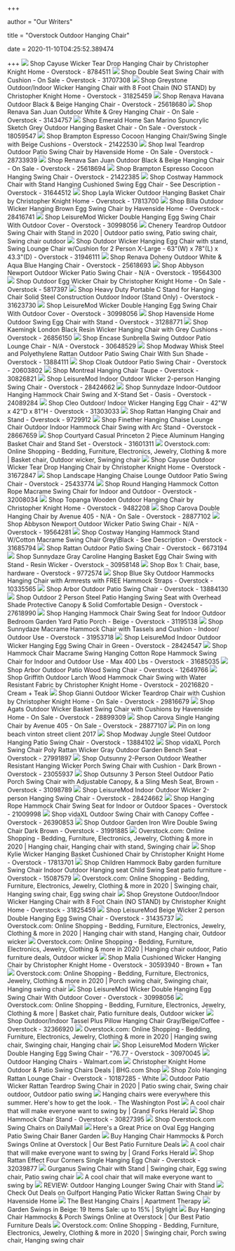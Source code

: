+++
        
author = "Our Writers"
        
title = "Overstock Outdoor Hanging Chair"
        
date = 2020-11-10T04:25:52.389474
        
+++
[ ![](https://ak1.ostkcdn.com/images/products/is/images/direct/3af714c8dab8688d0aeebe50e94cf3dc763647d6/Cayuse-Outdoor-Wicker-Tear-Drop-Hanging-Chair-by-Christopher-Knight-Home.jpg)](https://ak1.ostkcdn.com/images/products/is/images/direct/3af714c8dab8688d0aeebe50e94cf3dc763647d6/Cayuse-Outdoor-Wicker-Tear-Drop-Hanging-Chair-by-Christopher-Knight-Home.jpg) Shop Cayuse Wicker Tear Drop Hanging Chair by Christopher Knight Home -  Overstock - 8784511
[ ![](https://ak1.ostkcdn.com/images/products/is/images/direct/c8feb7e32e2798aaa5970f4ef3297457e4fa2eb5/Double-Seat-Swing-Chair-with-Cushion.jpg?impolicy=medium)](https://ak1.ostkcdn.com/images/products/is/images/direct/c8feb7e32e2798aaa5970f4ef3297457e4fa2eb5/Double-Seat-Swing-Chair-with-Cushion.jpg?impolicy=medium) Shop Double Seat Swing Chair with Cushion - On Sale - Overstock - 31707308
[ ![](https://ak1.ostkcdn.com/images/products/is/images/direct/fb86ae0a42a281e45aaaefa4907d39d7984f21a6/Greystone-Outdoor-Indoor-Wicker-Hanging-Chair-with-8-Foot-Chain-%28NO-STAND%29-by-Christopher-Knight-Home.jpg?impolicy=medium)](https://ak1.ostkcdn.com/images/products/is/images/direct/fb86ae0a42a281e45aaaefa4907d39d7984f21a6/Greystone-Outdoor-Indoor-Wicker-Hanging-Chair-with-8-Foot-Chain-%28NO-STAND%29-by-Christopher-Knight-Home.jpg?impolicy=medium) Shop Greystone Outdoor/Indoor Wicker Hanging Chair with 8 Foot Chain (NO  STAND) by Christopher Knight Home - Overstock - 31825459
[ ![](https://ak1.ostkcdn.com/images/products/25618680/Renava-Havana-Outdoor-Black-Beige-Hanging-Chair-8f6d3eff-bdb7-4220-b8b1-f560e2d9517d_600.jpg?impolicy=medium)](https://ak1.ostkcdn.com/images/products/25618680/Renava-Havana-Outdoor-Black-Beige-Hanging-Chair-8f6d3eff-bdb7-4220-b8b1-f560e2d9517d_600.jpg?impolicy=medium) Shop Renava Havana Outdoor Black & Beige Hanging Chair - Overstock -  25618680
[ ![](https://ak1.ostkcdn.com/images/products/is/images/direct/3def8001f563c8cf21dab9f313196b8de3235da8/Renava-San-Juan-Outdoor-White-%26-Beige-Hanging-Chair.jpg?impolicy=medium)](https://ak1.ostkcdn.com/images/products/is/images/direct/3def8001f563c8cf21dab9f313196b8de3235da8/Renava-San-Juan-Outdoor-White-%26-Beige-Hanging-Chair.jpg?impolicy=medium) Shop Renava San Juan Outdoor White & Grey Hanging Chair - On Sale -  Overstock - 31434757
[ ![](https://ak1.ostkcdn.com/images/products/18059547/San-Marino-Spuncrylic-Sketch-Grey-Outdoor-Hanging-Basket-Chair-41279a37-b0a6-44bc-b063-e58db5eadedd_600.jpg?impolicy=medium)](https://ak1.ostkcdn.com/images/products/18059547/San-Marino-Spuncrylic-Sketch-Grey-Outdoor-Hanging-Basket-Chair-41279a37-b0a6-44bc-b063-e58db5eadedd_600.jpg?impolicy=medium) Shop Emerald Home San Marino Spuncrylic Sketch Grey Outdoor Hanging Basket  Chair - On Sale - Overstock - 18059547
[ ![](https://ak1.ostkcdn.com/images/products/21422530/Brampton-Espresso-Cocoon-Hanging-Chair-Swing-Single-with-Beige-Cushions-a087afdc-87b6-481b-8835-75b3c016bb49_600.jpg?impolicy=medium)](https://ak1.ostkcdn.com/images/products/21422530/Brampton-Espresso-Cocoon-Hanging-Chair-Swing-Single-with-Beige-Cushions-a087afdc-87b6-481b-8835-75b3c016bb49_600.jpg?impolicy=medium) Shop Brampton Espresso Cocoon Hanging Chair/Swing Single with Beige  Cushions - Overstock - 21422530
[ ![](https://ak1.ostkcdn.com/images/products/28733939/Havenside-Home-Iwal-Teardrop-Outdoor-Patio-Swing-Chair-1057d988-22ea-4e82-ab87-f9200a4e14b2_600.jpg?impolicy=medium)](https://ak1.ostkcdn.com/images/products/28733939/Havenside-Home-Iwal-Teardrop-Outdoor-Patio-Swing-Chair-1057d988-22ea-4e82-ab87-f9200a4e14b2_600.jpg?impolicy=medium) Shop Iwal Teardrop Outdoor Patio Swing Chair by Havenside Home - On Sale -  Overstock - 28733939
[ ![](https://ak1.ostkcdn.com/images/products/25618694/Renava-San-Juan-Outdoor-Black-Beige-Hanging-Chair-caa989de-257e-4bfb-99ca-67d2c64937c9_600.jpg?impolicy=medium)](https://ak1.ostkcdn.com/images/products/25618694/Renava-San-Juan-Outdoor-Black-Beige-Hanging-Chair-caa989de-257e-4bfb-99ca-67d2c64937c9_600.jpg?impolicy=medium) Shop Renava San Juan Outdoor Black & Beige Hanging Chair - On Sale -  Overstock - 25618694
[ ![](https://ak1.ostkcdn.com/images/products/21422385/Brampton-Espresso-Cocoon-Hanging-Chair-Swing-Double-with-Beige-Cushions-8a8d6e25-0d1d-4bd3-8616-157e9ca5a066_600.jpg?impolicy=medium)](https://ak1.ostkcdn.com/images/products/21422385/Brampton-Espresso-Cocoon-Hanging-Chair-Swing-Double-with-Beige-Cushions-8a8d6e25-0d1d-4bd3-8616-157e9ca5a066_600.jpg?impolicy=medium) Shop Brampton Espresso Cocoon Hanging Swing Chair - Overstock - 21422385
[ ![](https://ak1.ostkcdn.com/images/products/is/images/direct/ae6ffdfb98a89e15c08716904387b41e15232c3f/Costway-Hammock-Chair-with-Stand-Hanging-Cushioned-Swing-Egg-Chair.jpg?impolicy=medium)](https://ak1.ostkcdn.com/images/products/is/images/direct/ae6ffdfb98a89e15c08716904387b41e15232c3f/Costway-Hammock-Chair-with-Stand-Hanging-Cushioned-Swing-Egg-Chair.jpg?impolicy=medium) Shop Costway Hammock Chair with Stand Hanging Cushioned Swing Egg Chair -  See Description - Overstock - 31644512
[ ![](https://ak1.ostkcdn.com/images/products/17813700/Layla-Outdoor-Wicker-Hanging-Basket-Chair-with-Cushions-by-Christopher-Knight-Home-e3568e3c-a41b-405d-b04c-a7b1174d9e78_600.jpg?impolicy=medium)](https://ak1.ostkcdn.com/images/products/17813700/Layla-Outdoor-Wicker-Hanging-Basket-Chair-with-Cushions-by-Christopher-Knight-Home-e3568e3c-a41b-405d-b04c-a7b1174d9e78_600.jpg?impolicy=medium) Shop Layla Wicker Outdoor Hanging Basket Chair by Christopher Knight Home -  Overstock - 17813700
[ ![](https://ak1.ostkcdn.com/images/products/28416741/LeisureMod-Indoor-Outdoor-Wicker-Hanging-Egg-Swing-Chair-in-Brown-N-A-cbb5764e-0c58-4c72-9d25-f36bd6e9bad3_600.jpg?impolicy=medium)](https://ak1.ostkcdn.com/images/products/28416741/LeisureMod-Indoor-Outdoor-Wicker-Hanging-Egg-Swing-Chair-in-Brown-N-A-cbb5764e-0c58-4c72-9d25-f36bd6e9bad3_600.jpg?impolicy=medium) Shop Billa Outdoor Wicker Hanging Brown Egg Swing Chair by Havenside Home -  Overstock - 28416741
[ ![](https://ak1.ostkcdn.com/images/products/30998056/LeisureMod-Wicker-Double-Hanging-Egg-Swing-Chair-With-Outdoor-Cover-8fd31dd9-1df7-4a28-bd09-324ec4a742a0_600.jpg?impolicy=medium)](https://ak1.ostkcdn.com/images/products/30998056/LeisureMod-Wicker-Double-Hanging-Egg-Swing-Chair-With-Outdoor-Cover-8fd31dd9-1df7-4a28-bd09-324ec4a742a0_600.jpg?impolicy=medium) Shop LeisureMod Wicker Double Hanging Egg Swing Chair With Outdoor Cover -  Overstock - 30998056
[ ![](https://i.pinimg.com/originals/a4/8e/d5/a48ed5bb4f1b8c9241e48aeaf884df8f.jpg)](https://i.pinimg.com/originals/a4/8e/d5/a48ed5bb4f1b8c9241e48aeaf884df8f.jpg) Chenery Teardrop Outdoor Swing Chair with Stand in 2020 | Outdoor patio  swing, Patio swing chair, Swing chair outdoor
[ ![](https://ak1.ostkcdn.com/images/products/is/images/direct/83888cf278a79fc77944cc6d3e40169f36a67100/Outdoor-Wicker-Hanging-Egg-Chair-with-stand%2C-Swing-Lounge-Chair-w-Cushion-for-2-Person-X-Large.jpg?impolicy=medium)](https://ak1.ostkcdn.com/images/products/is/images/direct/83888cf278a79fc77944cc6d3e40169f36a67100/Outdoor-Wicker-Hanging-Egg-Chair-with-stand%2C-Swing-Lounge-Chair-w-Cushion-for-2-Person-X-Large.jpg?impolicy=medium) Shop Outdoor Wicker Hanging Egg Chair with stand, Swing Lounge Chair  w/Cushion for 2 Person X-Large - 63"(W) x 78"(L) x 43.3"(D) - Overstock -  31946111
[ ![](https://ak1.ostkcdn.com/images/products/25618693/Renava-Doheny-Outdoor-White-Aqua-Blue-Hanging-Chair-069ddf0b-9996-4dee-994d-ade4ecdf7289_600.jpg?impolicy=medium)](https://ak1.ostkcdn.com/images/products/25618693/Renava-Doheny-Outdoor-White-Aqua-Blue-Hanging-Chair-069ddf0b-9996-4dee-994d-ade4ecdf7289_600.jpg?impolicy=medium) Shop Renava Doheny Outdoor White & Aqua Blue Hanging Chair - Overstock -  25618693
[ ![](https://ak1.ostkcdn.com/images/products/is/images/direct/b9b1becb4ba3dfd2b3023a121d23d2b9ad294512/Abbyson-Newport-Outdoor-Wicker-Patio-Swing-Chair.jpg?impolicy=medium)](https://ak1.ostkcdn.com/images/products/is/images/direct/b9b1becb4ba3dfd2b3023a121d23d2b9ad294512/Abbyson-Newport-Outdoor-Wicker-Patio-Swing-Chair.jpg?impolicy=medium) Shop Abbyson Newport Outdoor Wicker Patio Swing Chair - N/A - Overstock -  19564300
[ ![](https://ak1.ostkcdn.com/images/products/5817397/Christopher-Knight-Home-Swinging-Egg-Outdoor-Wicker-Chair-6b45aa2f-d9b2-4c96-b0fc-bcc14d8c6af9.jpg)](https://ak1.ostkcdn.com/images/products/5817397/Christopher-Knight-Home-Swinging-Egg-Outdoor-Wicker-Chair-6b45aa2f-d9b2-4c96-b0fc-bcc14d8c6af9.jpg) Shop Outdoor Egg Wicker Chair by Christopher Knight Home - On Sale -  Overstock - 5817397
[ ![](https://ak1.ostkcdn.com/images/products/is/images/direct/1933936544c8c0f17b1673191fa775ee7dbfe1ae/Hammock-Stand-Heavy-Duty-Portable-C-Stand-for-Hanging-Chair-Solid-Steel-Construction-Outdoor-Indoor%2C-Black.jpg?impolicy=medium)](https://ak1.ostkcdn.com/images/products/is/images/direct/1933936544c8c0f17b1673191fa775ee7dbfe1ae/Hammock-Stand-Heavy-Duty-Portable-C-Stand-for-Hanging-Chair-Solid-Steel-Construction-Outdoor-Indoor%2C-Black.jpg?impolicy=medium) Shop Heavy Duty Portable C Stand for Hanging Chair Solid Steel Construction  Outdoor Indoor (Stand Only) - Overstock - 31623730
[ ![](https://ak1.ostkcdn.com/images/products/30998056/LeisureMod-Wicker-Double-Hanging-Egg-Swing-Chair-With-Outdoor-Cover-4c9e025f-02c0-4cb7-ae62-1fac8f60e5f2_600.jpg?impolicy=medium)](https://ak1.ostkcdn.com/images/products/30998056/LeisureMod-Wicker-Double-Hanging-Egg-Swing-Chair-With-Outdoor-Cover-4c9e025f-02c0-4cb7-ae62-1fac8f60e5f2_600.jpg?impolicy=medium) Shop LeisureMod Wicker Double Hanging Egg Swing Chair With Outdoor Cover -  Overstock - 30998056
[ ![](https://ak1.ostkcdn.com/images/products/is/images/direct/8247f4e3954c2d0e39fa8bdc7a461446419d6f84/Havenside-Home-Outdoor-Swing-Egg-Chair-with-Stand.jpg?impolicy=medium)](https://ak1.ostkcdn.com/images/products/is/images/direct/8247f4e3954c2d0e39fa8bdc7a461446419d6f84/Havenside-Home-Outdoor-Swing-Egg-Chair-with-Stand.jpg?impolicy=medium) Shop Havenside Home Outdoor Swing Egg Chair with Stand - Overstock -  31288771
[ ![](https://ak1.ostkcdn.com/images/products/26856150/Kaemingk-London-Hang-Chair-Black-d34793f9-433b-41bb-a0e5-9c1490fc959c_600.jpg?impolicy=medium)](https://ak1.ostkcdn.com/images/products/26856150/Kaemingk-London-Hang-Chair-Black-d34793f9-433b-41bb-a0e5-9c1490fc959c_600.jpg?impolicy=medium) Shop Kaemingk London Black Resin Wicker Hanging Chair with Grey Cushions -  Overstock - 26856150
[ ![](https://ak1.ostkcdn.com/images/products/30648529/Encase-Sunbrella-Swing-Outdoor-Patio-Lounge-Chair-N-A-2f5fb7c8-03f4-4bad-bba3-f9123e1df1de_600.jpg?impolicy=medium)](https://ak1.ostkcdn.com/images/products/30648529/Encase-Sunbrella-Swing-Outdoor-Patio-Lounge-Chair-N-A-2f5fb7c8-03f4-4bad-bba3-f9123e1df1de_600.jpg?impolicy=medium) Shop Encase Sunbrella Swing Outdoor Patio Lounge Chair - N/A - Overstock -  30648529
[ ![](https://ak1.ostkcdn.com/images/products/13884111/Modway-Whisk-Steel-and-Polyethylene-Rattan-Outdoor-Patio-Swing-Chair-With-Sun-Shade-b78c6101-4f32-447b-84dc-6585e7e19ffa_600.jpg?impolicy=medium)](https://ak1.ostkcdn.com/images/products/13884111/Modway-Whisk-Steel-and-Polyethylene-Rattan-Outdoor-Patio-Swing-Chair-With-Sun-Shade-b78c6101-4f32-447b-84dc-6585e7e19ffa_600.jpg?impolicy=medium) Shop Modway Whisk Steel and Polyethylene Rattan Outdoor Patio Swing Chair  With Sun Shade - Overstock - 13884111
[ ![](https://ak1.ostkcdn.com/images/products/14227423/Cloak-Outdoor-Patio-Swing-Chair-ca98f2ca-553d-4511-9145-944b916cbea7_600.jpg?impolicy=medium)](https://ak1.ostkcdn.com/images/products/14227423/Cloak-Outdoor-Patio-Swing-Chair-ca98f2ca-553d-4511-9145-944b916cbea7_600.jpg?impolicy=medium) Shop Cloak Outdoor Patio Swing Chair - Overstock - 20603802
[ ![](https://ak1.ostkcdn.com/images/products/30826821/Montreal-Hanging-Chair-Taupe-8878683e-4a02-4311-8c91-23c2b4c970dc_600.jpg?impolicy=medium)](https://ak1.ostkcdn.com/images/products/30826821/Montreal-Hanging-Chair-Taupe-8878683e-4a02-4311-8c91-23c2b4c970dc_600.jpg?impolicy=medium) Shop Montreal Hanging Chair Taupe - Overstock - 30826821
[ ![](https://ak1.ostkcdn.com/images/products/is/images/direct/0a5cd284c5bf1ae7087d7d6747215952eec93b7d/LeisureMod-Indoor-Outdoor-Wicker-2-person-Hanging-Egg-Swing-Chair.jpg)](https://ak1.ostkcdn.com/images/products/is/images/direct/0a5cd284c5bf1ae7087d7d6747215952eec93b7d/LeisureMod-Indoor-Outdoor-Wicker-2-person-Hanging-Egg-Swing-Chair.jpg) Shop LeisureMod Indoor Outdoor Wicker 2-person Hanging Swing Chair -  Overstock - 28424662
[ ![](https://ak1.ostkcdn.com/images/products/is/images/direct/2c6408170880cfaba9ecae5d494f340cd9ae8a57/Sunnydaze-Indoor-Outdoor-Hanging-Hammock-Chair-Swing-and-X-Stand-Set---Oasis.jpg?impolicy=medium)](https://ak1.ostkcdn.com/images/products/is/images/direct/2c6408170880cfaba9ecae5d494f340cd9ae8a57/Sunnydaze-Indoor-Outdoor-Hanging-Hammock-Chair-Swing-and-X-Stand-Set---Oasis.jpg?impolicy=medium) Shop Sunnydaze Indoor-Outdoor Hanging Hammock Chair Swing and X-Stand Set -  Oasis - Overstock - 24089284
[ ![](https://ak1.ostkcdn.com/images/products/is/images/direct/2b74bb75fe1beda054408dff00c6f76bf6f6fbea/Cleo-Outdoor--Indoor-Wicker-Hanging-Egg-Chair.jpg?impolicy=medium)](https://ak1.ostkcdn.com/images/products/is/images/direct/2b74bb75fe1beda054408dff00c6f76bf6f6fbea/Cleo-Outdoor--Indoor-Wicker-Hanging-Egg-Chair.jpg?impolicy=medium) Shop Cleo Outdoor/ Indoor Wicker Hanging Egg Chair - 42"W x 42"D x 81"H -  Overstock - 31303033
[ ![](https://ak1.ostkcdn.com/images/products/9729912/RATTAN-HANGING-CHAIR-WITH-STAND-c3e4cbf2-3418-4c11-8f05-13cee091b23b_600.jpg?impolicy=medium)](https://ak1.ostkcdn.com/images/products/9729912/RATTAN-HANGING-CHAIR-WITH-STAND-c3e4cbf2-3418-4c11-8f05-13cee091b23b_600.jpg?impolicy=medium) Shop Rattan Hanging Chair and Stand - Overstock - 9729912
[ ![](https://ak1.ostkcdn.com/images/products/is/images/direct/21f03dc813ae43ab203fccbd23c683211520c8d3/Finether-Hanging-Chaise-Lounge-Chair-Outdoor-Indoor-Hammock-Chair-Swing-with-Arc-Stand.jpg?impolicy=medium)](https://ak1.ostkcdn.com/images/products/is/images/direct/21f03dc813ae43ab203fccbd23c683211520c8d3/Finether-Hanging-Chaise-Lounge-Chair-Outdoor-Indoor-Hammock-Chair-Swing-with-Arc-Stand.jpg?impolicy=medium) Shop Finether Hanging Chaise Lounge Chair Outdoor Indoor Hammock Chair Swing  with Arc Stand - Overstock - 28667659
[ ![](https://ak1.ostkcdn.com/images/products/is/images/direct/f3b022b27468cebc5abcaa046125bc225439c137/Courtyard-Casual-Princeton-2-Piece-Aluminum-Hanging-Basket-Chair-and-Stand-Set.jpg?impolicy=medium)](https://ak1.ostkcdn.com/images/products/is/images/direct/f3b022b27468cebc5abcaa046125bc225439c137/Courtyard-Casual-Princeton-2-Piece-Aluminum-Hanging-Basket-Chair-and-Stand-Set.jpg?impolicy=medium) Shop Courtyard Casual Princeton 2 Piece Aluminum Hanging Basket Chair and  Stand Set - Overstock - 31601311
[ ![](https://i.pinimg.com/736x/51/20/62/512062732734104083e50e34ed1cb65f.jpg)](https://i.pinimg.com/736x/51/20/62/512062732734104083e50e34ed1cb65f.jpg) Overstock.com: Online Shopping - Bedding, Furniture, Electronics, Jewelry,  Clothing & more | Basket chair, Outdoor wicker, Swinging chair
[ ![](https://ak1.ostkcdn.com/images/products/is/images/direct/370937b79a1802b2e21c02567a2ace0d6c2d2fb7/Cayuse-Outdoor-Wicker-Tear-Drop-Hanging-Chair-by-Christopher-Knight-Home.jpg?impolicy=medium)](https://ak1.ostkcdn.com/images/products/is/images/direct/370937b79a1802b2e21c02567a2ace0d6c2d2fb7/Cayuse-Outdoor-Wicker-Tear-Drop-Hanging-Chair-by-Christopher-Knight-Home.jpg?impolicy=medium) Shop Cayuse Outdoor Wicker Tear Drop Hanging Chair by Christopher Knight  Home - Overstock - 31672847
[ ![](https://ak1.ostkcdn.com/images/products/25433774/Landscape-Hanging-Chaise-Lounge-Outdoor-Patio-Swing-Chair-N-A-50642328-a72c-40c7-80e4-2fe32caa3d53_600.jpg?impolicy=medium)](https://ak1.ostkcdn.com/images/products/25433774/Landscape-Hanging-Chaise-Lounge-Outdoor-Patio-Swing-Chair-N-A-50642328-a72c-40c7-80e4-2fe32caa3d53_600.jpg?impolicy=medium) Shop Landscape Hanging Chaise Lounge Outdoor Patio Swing Chair - Overstock  - 25433774
[ ![](https://ak1.ostkcdn.com/images/products/is/images/direct/b223b0bbb83a1713951b4b50294a04cc05db86a9/Round-Hanging-Hammock-Cotton-Rope-Macrame-Swing-Chair-for-Indoor-and-Outdoor.jpg?impolicy=medium)](https://ak1.ostkcdn.com/images/products/is/images/direct/b223b0bbb83a1713951b4b50294a04cc05db86a9/Round-Hanging-Hammock-Cotton-Rope-Macrame-Swing-Chair-for-Indoor-and-Outdoor.jpg?impolicy=medium) Shop Round Hanging Hammock Cotton Rope Macrame Swing Chair for Indoor and  Outdoor - Overstock - 32008034
[ ![](https://ak1.ostkcdn.com/images/products/9482208/Christopher-Knight-Home-Topanga-Wooden-Outdoor-Hanging-Chair-ffac9c59-f399-4623-94e5-4236d23d8504_600.jpg?impolicy=medium)](https://ak1.ostkcdn.com/images/products/9482208/Christopher-Knight-Home-Topanga-Wooden-Outdoor-Hanging-Chair-ffac9c59-f399-4623-94e5-4236d23d8504_600.jpg?impolicy=medium) Shop Topanga Wooden Outdoor Hanging Chair by Christopher Knight Home -  Overstock - 9482208
[ ![](https://ak1.ostkcdn.com/images/products/is/images/direct/75f3c741083cf88762d6c8919426d33d18dc1b69/Carova-Double-Hanging-Chair-by-Avenue-405.jpg?impolicy=medium)](https://ak1.ostkcdn.com/images/products/is/images/direct/75f3c741083cf88762d6c8919426d33d18dc1b69/Carova-Double-Hanging-Chair-by-Avenue-405.jpg?impolicy=medium) Shop Carova Double Hanging Chair by Avenue 405 - N/A - On Sale - Overstock  - 28877102
[ ![](https://ak1.ostkcdn.com/images/products/is/images/direct/1ea86ba8be364a30458ada3604808a195b7e94b5/Abbyson-Newport-Outdoor-Wicker-Patio-Swing-Chair.jpg?impolicy=medium)](https://ak1.ostkcdn.com/images/products/is/images/direct/1ea86ba8be364a30458ada3604808a195b7e94b5/Abbyson-Newport-Outdoor-Wicker-Patio-Swing-Chair.jpg?impolicy=medium) Shop Abbyson Newport Outdoor Wicker Patio Swing Chair - N/A - Overstock -  19564281
[ ![](https://ak1.ostkcdn.com/images/products/is/images/direct/425986fc03a5b5eb1f764e971a84d0cc9b4fe947/Costway-Hanging-Hammock-Stand-W-Cotton-Macrame-Swing-Chair-Grey%5CBlack.jpg?impolicy=medium)](https://ak1.ostkcdn.com/images/products/is/images/direct/425986fc03a5b5eb1f764e971a84d0cc9b4fe947/Costway-Hanging-Hammock-Stand-W-Cotton-Macrame-Swing-Chair-Grey%5CBlack.jpg?impolicy=medium) Shop Costway Hanging Hammock Stand W/Cotton Macrame Swing Chair Grey\Black  - See Description - Overstock - 31685794
[ ![](https://ak1.ostkcdn.com/images/products/6673194/Rattan-Outdoor-Patio-Swing-Chair-ff60ce3c-b264-4b76-95b3-1c781e1cb49d_600.jpg?impolicy=medium)](https://ak1.ostkcdn.com/images/products/6673194/Rattan-Outdoor-Patio-Swing-Chair-ff60ce3c-b264-4b76-95b3-1c781e1cb49d_600.jpg?impolicy=medium) Shop Rattan Outdoor Patio Swing Chair - Overstock - 6673194
[ ![](https://ak1.ostkcdn.com/images/products/is/images/direct/051b4ec1ab2067dbbf2d5b881a552061eb3bb724/Sunnydaze-Gray-Caroline-Hanging-Basket-Egg-Chair-with-Stand---Resin-Wicker.jpg?impolicy=medium)](https://ak1.ostkcdn.com/images/products/is/images/direct/051b4ec1ab2067dbbf2d5b881a552061eb3bb724/Sunnydaze-Gray-Caroline-Hanging-Basket-Egg-Chair-with-Stand---Resin-Wicker.jpg?impolicy=medium) Shop Sunnydaze Gray Caroline Hanging Basket Egg Chair Swing with Stand -  Resin Wicker - Overstock - 30958148
[ ![](https://ak1.ostkcdn.com/images/products/is/images/direct/ee0dfa4670613c232f254aaba932a82eaae85da0/Box-1%3A-Chair%2C-base%2C-hardware.jpg?impolicy=medium)](https://ak1.ostkcdn.com/images/products/is/images/direct/ee0dfa4670613c232f254aaba932a82eaae85da0/Box-1%3A-Chair%2C-base%2C-hardware.jpg?impolicy=medium) Shop Box 1: Chair, base, hardware - Overstock - 9772574
[ ![](https://ak1.ostkcdn.com/images/products/10335565/Blue-Sky-Outdoor-Hammocks-Hanging-Chair-with-Armrests-with-FREE-Hammock-Straps-27f91689-20d3-4d92-8024-12197b1b32e5_600.jpg?impolicy=medium)](https://ak1.ostkcdn.com/images/products/10335565/Blue-Sky-Outdoor-Hammocks-Hanging-Chair-with-Armrests-with-FREE-Hammock-Straps-27f91689-20d3-4d92-8024-12197b1b32e5_600.jpg?impolicy=medium) Shop Blue Sky Outdoor Hammocks Hanging Chair with Armrests with FREE Hammock  Straps - Overstock - 10335565
[ ![](https://ak1.ostkcdn.com/images/products/13884130/Arbor-Outdoor-Patio-Swing-Chair-1f13e90d-8949-4d20-a0f0-7c7c191386d8_600.jpg?impolicy=medium)](https://ak1.ostkcdn.com/images/products/13884130/Arbor-Outdoor-Patio-Swing-Chair-1f13e90d-8949-4d20-a0f0-7c7c191386d8_600.jpg?impolicy=medium) Shop Arbor Outdoor Patio Swing Chair - Overstock - 13884130
[ ![](https://ak1.ostkcdn.com/images/products/27618990/Outsunny-2-Seat-Modern-Outdoor-Swing-Chair-With-Cupholders-and-Removable-Canopy-918c10a4-5f3d-42c9-b22c-ff575f223972_600.jpg?impolicy=medium)](https://ak1.ostkcdn.com/images/products/27618990/Outsunny-2-Seat-Modern-Outdoor-Swing-Chair-With-Cupholders-and-Removable-Canopy-918c10a4-5f3d-42c9-b22c-ff575f223972_600.jpg?impolicy=medium) Shop Outdoor 2 Person Steel Patio Hanging Swing Seat with Overhead Shade  Protective Canopy & Solid Comfortable Design - Overstock - 27618990
[ ![](https://ak1.ostkcdn.com/images/products/is/images/direct/c9592fccd3f2afd9f0bb188919a28340241b7c58/Hanging-Hammock-Chair-Swing-Seat-for-Indoor-Outdoor-Bedroom-Garden-Yard-Patio-Porch.jpg?impolicy=medium)](https://ak1.ostkcdn.com/images/products/is/images/direct/c9592fccd3f2afd9f0bb188919a28340241b7c58/Hanging-Hammock-Chair-Swing-Seat-for-Indoor-Outdoor-Bedroom-Garden-Yard-Patio-Porch.jpg?impolicy=medium) Shop Hanging Hammock Chair Swing Seat for Indoor Outdoor Bedroom Garden  Yard Patio Porch - Beige - Overstock - 31195138
[ ![](https://ak1.ostkcdn.com/images/products/is/images/direct/8615e0c3a389fc4df4d6ad045e130b853ba58d7f/Sunnydaze-Macrame-Hammock-Chair-with-Tassels-and-Cushion---Indoor-Outdoor-Use.jpg?impolicy=medium)](https://ak1.ostkcdn.com/images/products/is/images/direct/8615e0c3a389fc4df4d6ad045e130b853ba58d7f/Sunnydaze-Macrame-Hammock-Chair-with-Tassels-and-Cushion---Indoor-Outdoor-Use.jpg?impolicy=medium) Shop Sunnydaze Macrame Hammock Chair with Tassels and Cushion - Indoor/ Outdoor Use - Overstock - 31953718
[ ![](https://ak1.ostkcdn.com/images/products/28424547/LeisureMod-Indoor-Outdoor-Wicker-Hanging-Egg-Swing-Chair-in-Green-N-A-000c70d7-6cad-49f6-81dd-0f71f787505b_600.jpg?impolicy=medium)](https://ak1.ostkcdn.com/images/products/28424547/LeisureMod-Indoor-Outdoor-Wicker-Hanging-Egg-Swing-Chair-in-Green-N-A-000c70d7-6cad-49f6-81dd-0f71f787505b_600.jpg?impolicy=medium) Shop LeisureMod Indoor Outdoor Wicker Hanging Egg Swing Chair in Green -  Overstock - 28424547
[ ![](https://ak1.ostkcdn.com/images/products/is/images/direct/e82d4c3fb69a71cbc97e9c8deba3a2ecc66f607f/Hammock-Chair-Macrame-Swing-Hanging-Cotton-Rope-Hammock-Swing-Chair-for-Indoor-and-Outdoor-Use---Max-400-Lbs.jpg?impolicy=medium)](https://ak1.ostkcdn.com/images/products/is/images/direct/e82d4c3fb69a71cbc97e9c8deba3a2ecc66f607f/Hammock-Chair-Macrame-Swing-Hanging-Cotton-Rope-Hammock-Swing-Chair-for-Indoor-and-Outdoor-Use---Max-400-Lbs.jpg?impolicy=medium) Shop Hammock Chair Macrame Swing Hanging Cotton Rope Hammock Swing Chair  for Indoor and Outdoor Use - Max 400 Lbs - Overstock - 31685035
[ ![](https://ak1.ostkcdn.com/images/products/12649766/Arbor-Outdoor-Patio-Wood-Swing-Chair-1383dd56-c015-4a54-a137-2c2c09a08478_600.jpg?impolicy=medium)](https://ak1.ostkcdn.com/images/products/12649766/Arbor-Outdoor-Patio-Wood-Swing-Chair-1383dd56-c015-4a54-a137-2c2c09a08478_600.jpg?impolicy=medium) Shop Arbor Outdoor Patio Wood Swing Chair - Overstock - 12649766
[ ![](https://ak1.ostkcdn.com/images/products/is/images/direct/2a3e70d05d3b0db483809fd356cb7d59443a795d/Griffith-Outdoor-Larch-Wood-Hammock-Chair-Swing-with-Water-Resistant-Fabric-by-Christopher-Knight-Home.jpg?impolicy=medium)](https://ak1.ostkcdn.com/images/products/is/images/direct/2a3e70d05d3b0db483809fd356cb7d59443a795d/Griffith-Outdoor-Larch-Wood-Hammock-Chair-Swing-with-Water-Resistant-Fabric-by-Christopher-Knight-Home.jpg?impolicy=medium) Shop Griffith Outdoor Larch Wood Hammock Chair Swing with Water Resistant  Fabric by Christopher Knight Home - Overstock - 20216820 - Cream + Teak
[ ![](https://ak1.ostkcdn.com/images/products/is/images/direct/8e16787899ed94c94b0d1d0d8b8b03e29a96ac93/Gianni-Outdoor-Wicker-Teardrop-Chair-with-Cushion-by-Christopher-Knight-Home.jpg?impolicy=medium)](https://ak1.ostkcdn.com/images/products/is/images/direct/8e16787899ed94c94b0d1d0d8b8b03e29a96ac93/Gianni-Outdoor-Wicker-Teardrop-Chair-with-Cushion-by-Christopher-Knight-Home.jpg?impolicy=medium) Shop Gianni Outdoor Wicker Teardrop Chair with Cushion by Christopher  Knight Home - On Sale - Overstock - 29816679
[ ![](https://ak1.ostkcdn.com/images/products/is/images/direct/c792e5a1c1c541ab6ad5a565d8ca69176c6ed511/Havenside-Home-Agats-Outdoor-Wicker-Basket-Swing-Chair-with-Cushions.jpg?impolicy=medium)](https://ak1.ostkcdn.com/images/products/is/images/direct/c792e5a1c1c541ab6ad5a565d8ca69176c6ed511/Havenside-Home-Agats-Outdoor-Wicker-Basket-Swing-Chair-with-Cushions.jpg?impolicy=medium) Shop Agats Outdoor Wicker Basket Swing Chair with Cushions by Havenside  Home - On Sale - Overstock - 28899309
[ ![](https://ak1.ostkcdn.com/images/products/is/images/direct/f8444bafdc50232dc610f67611e3edd3daa710a2/Carova-Single-Hanging-Chair-by-Avenue-405.jpg?impolicy=medium)](https://ak1.ostkcdn.com/images/products/is/images/direct/f8444bafdc50232dc610f67611e3edd3daa710a2/Carova-Single-Hanging-Chair-by-Avenue-405.jpg?impolicy=medium) Shop Carova Single Hanging Chair by Avenue 405 - On Sale - Overstock -  28877107
[ ![](https://i.pinimg.com/736x/a3/b8/49/a3b849101c3ee8e6498a1313c031a66d.jpg)](https://i.pinimg.com/736x/a3/b8/49/a3b849101c3ee8e6498a1313c031a66d.jpg) Pin on long beach vinton street client 2017
[ ![](https://ak1.ostkcdn.com/images/products/13884102/Modway-Jungle-Steel-Outdoor-Hanging-Patio-Swing-Chair-f002cbbd-bb81-4700-977c-5e7ea45f7999_600.jpg?impolicy=medium)](https://ak1.ostkcdn.com/images/products/13884102/Modway-Jungle-Steel-Outdoor-Hanging-Patio-Swing-Chair-f002cbbd-bb81-4700-977c-5e7ea45f7999_600.jpg?impolicy=medium) Shop Modway Jungle Steel Outdoor Hanging Patio Swing Chair - Overstock -  13884102
[ ![](https://ak1.ostkcdn.com/images/products/is/images/direct/9cb607190d9db53b68e4774e5b80aa977a6be839/vidaXL-Garden-Swing-Chair-Poly-Rattan-Gray-65.7%22x51.2%22x70%22.jpg?impolicy=medium)](https://ak1.ostkcdn.com/images/products/is/images/direct/9cb607190d9db53b68e4774e5b80aa977a6be839/vidaXL-Garden-Swing-Chair-Poly-Rattan-Gray-65.7%22x51.2%22x70%22.jpg?impolicy=medium) Shop vidaXL Porch Swing Chair Poly Rattan Wicker Gray Outdoor Garden Bench  Seat - Overstock - 27991897
[ ![](https://ak1.ostkcdn.com/images/products/23055937/Outsunny-2-Person-Outdoor-Weather-Resistant-Hanging-Wicker-Porch-Swing-Chair-With-Cushion-Dark-Brown-8a14d610-94fb-4f1a-9b1f-5db5aeb8843a_600.jpg?impolicy=medium)](https://ak1.ostkcdn.com/images/products/23055937/Outsunny-2-Person-Outdoor-Weather-Resistant-Hanging-Wicker-Porch-Swing-Chair-With-Cushion-Dark-Brown-8a14d610-94fb-4f1a-9b1f-5db5aeb8843a_600.jpg?impolicy=medium) Shop Outsunny 2-Person Outdoor Weather Resistant Hanging Wicker Porch Swing  Chair with Cushion - Dark Brown - Overstock - 23055937
[ ![](https://ak1.ostkcdn.com/images/products/is/images/direct/9978c826a2ea16a207ea1a07f639e5f387e1efe1/Outsunny-3-Person-Steel-Outdoor-Patio-Porch-Swing-Chair-with-Adjustable-Canopy%2C-%26-a-Sling-Mesh-Seat%2C-Brown.jpg?impolicy=medium)](https://ak1.ostkcdn.com/images/products/is/images/direct/9978c826a2ea16a207ea1a07f639e5f387e1efe1/Outsunny-3-Person-Steel-Outdoor-Patio-Porch-Swing-Chair-with-Adjustable-Canopy%2C-%26-a-Sling-Mesh-Seat%2C-Brown.jpg?impolicy=medium) Shop Outsunny 3 Person Steel Outdoor Patio Porch Swing Chair with  Adjustable Canopy, & a Sling Mesh Seat, Brown - Overstock - 31098789
[ ![](https://ak1.ostkcdn.com/images/products/is/images/direct/64cb8f1b5604552a4b5e979fab10966f091c8265/LeisureMod-Indoor-Outdoor-Wicker-2-person-Hanging-Swing-Chair.jpg)](https://ak1.ostkcdn.com/images/products/is/images/direct/64cb8f1b5604552a4b5e979fab10966f091c8265/LeisureMod-Indoor-Outdoor-Wicker-2-person-Hanging-Swing-Chair.jpg) Shop LeisureMod Indoor Outdoor Wicker 2-person Hanging Swing Chair -  Overstock - 28424662
[ ![](https://ak1.ostkcdn.com/images/products/21009998/Hanging-Rope-Hammock-Chair-Swing-Seat-for-Indoor-or-Outdoor-Spaces-Dark-red-efe953ec-7dca-46d2-8f7d-a28848c9e781_600.jpg?impolicy=medium)](https://ak1.ostkcdn.com/images/products/21009998/Hanging-Rope-Hammock-Chair-Swing-Seat-for-Indoor-or-Outdoor-Spaces-Dark-red-efe953ec-7dca-46d2-8f7d-a28848c9e781_600.jpg?impolicy=medium) Shop Hanging Rope Hammock Chair Swing Seat for Indoor or Outdoor Spaces -  Overstock - 21009998
[ ![](https://ak1.ostkcdn.com/images/products/is/images/direct/7ffe80ff1bcad71d18ea45fbba4eb26463526b47/vidaXL-Outdoor-Swing-Chair-w--Canopy-Coffee-Hammock-Porch-Garden-Patio-Seat.jpg?impolicy=medium)](https://ak1.ostkcdn.com/images/products/is/images/direct/7ffe80ff1bcad71d18ea45fbba4eb26463526b47/vidaXL-Outdoor-Swing-Chair-w--Canopy-Coffee-Hammock-Porch-Garden-Patio-Seat.jpg?impolicy=medium) Shop vidaXL Outdoor Swing Chair with Canopy Coffee - Overstock - 26390853
[ ![](https://ak1.ostkcdn.com/images/products/is/images/direct/78a1ba54348ca01e2ffa2b8fb0d328d2e0646336/Outdoor-Garden-Iron-Wire-Double-Swing-Chair-Dark-Brown.jpg?impolicy=medium)](https://ak1.ostkcdn.com/images/products/is/images/direct/78a1ba54348ca01e2ffa2b8fb0d328d2e0646336/Outdoor-Garden-Iron-Wire-Double-Swing-Chair-Dark-Brown.jpg?impolicy=medium) Shop Outdoor Garden Iron Wire Double Swing Chair Dark Brown - Overstock -  31991885
[ ![](https://i.pinimg.com/originals/17/bc/44/17bc444d661036d1981c5670ad19ced8.png)](https://i.pinimg.com/originals/17/bc/44/17bc444d661036d1981c5670ad19ced8.png) Overstock.com: Online Shopping - Bedding, Furniture, Electronics, Jewelry,  Clothing & more in 2020 | Hanging chair, Hanging chair with stand, Swinging  chair
[ ![](https://ak1.ostkcdn.com/images/products/17813701/Kylie-Outdoor-Wicker-Hanging-Basket-Chair-with-Cushions-by-Christopher-Knight-Home-da21c6d1-447f-4d70-b0ec-d70905dfa851_600.jpg?impolicy=medium)](https://ak1.ostkcdn.com/images/products/17813701/Kylie-Outdoor-Wicker-Hanging-Basket-Chair-with-Cushions-by-Christopher-Knight-Home-da21c6d1-447f-4d70-b0ec-d70905dfa851_600.jpg?impolicy=medium) Shop Kylie Wicker Hanging Basket Cushioned Chair by Christopher Knight Home  - Overstock - 17813701
[ ![](https://ak1.ostkcdn.com/images/products/15087579/Children-Hammock-Baby-garden-furniture-Swing-Chair-Indoor-Outdoor-Hanging-seat-Child-Swing-Seat-patio-furniture-5f2b9134-7902-4624-aac8-9044674590b4_600.jpg?impolicy=medium)](https://ak1.ostkcdn.com/images/products/15087579/Children-Hammock-Baby-garden-furniture-Swing-Chair-Indoor-Outdoor-Hanging-seat-Child-Swing-Seat-patio-furniture-5f2b9134-7902-4624-aac8-9044674590b4_600.jpg?impolicy=medium) Shop Children Hammock Baby garden furniture Swing Chair Indoor Outdoor  Hanging seat Child Swing Seat patio furniture - Overstock - 15087579
[ ![](https://i.pinimg.com/736x/cc/65/93/cc6593ebc537101b321aebdd19d6750d.jpg)](https://i.pinimg.com/736x/cc/65/93/cc6593ebc537101b321aebdd19d6750d.jpg) Overstock.com: Online Shopping - Bedding, Furniture, Electronics, Jewelry,  Clothing & more in 2020 | Swinging chair, Hanging swing chair, Egg swing  chair
[ ![](https://ak1.ostkcdn.com/images/products/is/images/direct/c276105c258aae27e9495f5c99485c0b281defd8/Greystone-Outdoor-Indoor-Wicker-Hanging-Chair-with-8-Foot-Chain-%28NO-STAND%29-by-Christopher-Knight-Home.jpg?impolicy=medium)](https://ak1.ostkcdn.com/images/products/is/images/direct/c276105c258aae27e9495f5c99485c0b281defd8/Greystone-Outdoor-Indoor-Wicker-Hanging-Chair-with-8-Foot-Chain-%28NO-STAND%29-by-Christopher-Knight-Home.jpg?impolicy=medium) Shop Greystone Outdoor/Indoor Wicker Hanging Chair with 8 Foot Chain (NO  STAND) by Christopher Knight Home - Overstock - 31825459
[ ![](https://ak1.ostkcdn.com/images/products/is/images/direct/8a94866cdbe4e0e64858d9863592576ff2fcf3ca/LeisureMod-Beige-Wicker-2-person-Double-Hanging-Egg-Swing-Chair.jpg?impolicy=medium)](https://ak1.ostkcdn.com/images/products/is/images/direct/8a94866cdbe4e0e64858d9863592576ff2fcf3ca/LeisureMod-Beige-Wicker-2-person-Double-Hanging-Egg-Swing-Chair.jpg?impolicy=medium) Shop LeisureMod Beige Wicker 2 person Double Hanging Egg Swing Chair -  Overstock - 31435737
[ ![](https://i.pinimg.com/474x/58/54/fc/5854fc0cf5df51a81731798722bbd178.jpg)](https://i.pinimg.com/474x/58/54/fc/5854fc0cf5df51a81731798722bbd178.jpg) Overstock.com: Online Shopping - Bedding, Furniture, Electronics, Jewelry,  Clothing & more in 2020 | Hanging chair with stand, Hanging chair, Outdoor  wicker
[ ![](https://i.pinimg.com/474x/fe/17/ec/fe17ec572d21bd78c36513a14dc80ead.jpg)](https://i.pinimg.com/474x/fe/17/ec/fe17ec572d21bd78c36513a14dc80ead.jpg) Overstock.com: Online Shopping - Bedding, Furniture, Electronics, Jewelry,  Clothing & more in 2020 | Hanging chair outdoor, Patio furniture deals,  Outdoor wicker
[ ![](https://ak1.ostkcdn.com/images/products/is/images/direct/1ed9051f5e89cb0798082a14d429c554d2e8c5c5/Malia-Cushioned-Wicker-Hanging-Chair-by-Christopher-Knight-Home.jpg)](https://ak1.ostkcdn.com/images/products/is/images/direct/1ed9051f5e89cb0798082a14d429c554d2e8c5c5/Malia-Cushioned-Wicker-Hanging-Chair-by-Christopher-Knight-Home.jpg) Shop Malia Cushioned Wicker Hanging Chair by Christopher Knight Home -  Overstock - 30593940 - Brown + Tan
[ ![](https://i.pinimg.com/736x/44/55/7c/44557c11f62fbd92d5685740b4d9b275.jpg)](https://i.pinimg.com/736x/44/55/7c/44557c11f62fbd92d5685740b4d9b275.jpg) Overstock.com: Online Shopping - Bedding, Furniture, Electronics, Jewelry,  Clothing & more in 2020 | Porch swing chair, Swinging chair, Hanging swing  chair
[ ![](https://ak1.ostkcdn.com/images/products/30998056/LeisureMod-Wicker-Double-Hanging-Egg-Swing-Chair-With-Outdoor-Cover-f59ae3e4-4a0b-43b9-acfd-833be330c876_600.jpg?impolicy=medium)](https://ak1.ostkcdn.com/images/products/30998056/LeisureMod-Wicker-Double-Hanging-Egg-Swing-Chair-With-Outdoor-Cover-f59ae3e4-4a0b-43b9-acfd-833be330c876_600.jpg?impolicy=medium) Shop LeisureMod Wicker Double Hanging Egg Swing Chair With Outdoor Cover -  Overstock - 30998056
[ ![](https://i.pinimg.com/originals/3d/b7/d9/3db7d965721ae46079628bf4c5942f92.jpg)](https://i.pinimg.com/originals/3d/b7/d9/3db7d965721ae46079628bf4c5942f92.jpg) Overstock.com: Online Shopping - Bedding, Furniture, Electronics, Jewelry,  Clothing & more | Basket chair, Patio furniture deals, Outdoor wicker
[ ![](https://ak1.ostkcdn.com/images/products/is/images/direct/421ffd460d5e400afc3798537a9a8c3f60b29fb2/Outdoor-Indoor-Tassel-Plus-Pillow-Hanging-Chair-Gray-Beige-Coffee.jpg?impolicy=medium)](https://ak1.ostkcdn.com/images/products/is/images/direct/421ffd460d5e400afc3798537a9a8c3f60b29fb2/Outdoor-Indoor-Tassel-Plus-Pillow-Hanging-Chair-Gray-Beige-Coffee.jpg?impolicy=medium) Shop Outdoor/Indoor Tassel Plus Pillow Hanging Chair Gray/Beige/Coffee -  Overstock - 32366920
[ ![](https://i.pinimg.com/736x/a4/b6/bc/a4b6bc462922450d50534eb3c6658bd0.jpg)](https://i.pinimg.com/736x/a4/b6/bc/a4b6bc462922450d50534eb3c6658bd0.jpg) Overstock.com: Online Shopping - Bedding, Furniture, Electronics, Jewelry,  Clothing & more in 2020 | Hanging swing chair, Swinging chair, Hanging chair
[ ![](https://ak1.ostkcdn.com/images/products/is/images/direct/c7000f3df52cb5b85599cb24e26d378dc23121a7/LeisureMod-Modern-Wicker-Double-Hanging-Egg-Swing-Chair.jpg?impolicy=medium)](https://ak1.ostkcdn.com/images/products/is/images/direct/c7000f3df52cb5b85599cb24e26d378dc23121a7/LeisureMod-Modern-Wicker-Double-Hanging-Egg-Swing-Chair.jpg?impolicy=medium) Shop LeisureMod Modern Wicker Double Hanging Egg Swing Chair - "76.77 -  Overstock - 30970045
[ ![](https://i5.walmartimages.com/asr/7987c3bb-0c57-4b51-bbe4-44fbd7f6954d_1.08bc0a18e36c37880eec8aa67a234522.jpeg?odnHeight=200&odnWidth=200&odnBg=ffffff)](https://i5.walmartimages.com/asr/7987c3bb-0c57-4b51-bbe4-44fbd7f6954d_1.08bc0a18e36c37880eec8aa67a234522.jpeg?odnHeight=200&odnWidth=200&odnBg=ffffff) Outdoor Hanging Chairs - Walmart.com
[ ![](https://images.prod.meredith.com/product/92c8987076e86507f515be2eef228778/1576932399876/m/cayuse-outdoor-wicker-tear-drop-hanging-chair-by-christopher-knight-home-outdoor-brown-wicker-tear-drop-swinging-chair)](https://images.prod.meredith.com/product/92c8987076e86507f515be2eef228778/1576932399876/m/cayuse-outdoor-wicker-tear-drop-hanging-chair-by-christopher-knight-home-outdoor-brown-wicker-tear-drop-swinging-chair) Christopher Knight Home Outdoor & Patio Swing Chairs Deals | BHG.com Shop
[ ![](https://ak1.ostkcdn.com/images/products/10187285/Zolo-Hanging-Rattan-Lounge-Chair-03615cc0-d0bb-4957-b1bb-995fcc0b9fae_600.jpg?impolicy=medium)](https://ak1.ostkcdn.com/images/products/10187285/Zolo-Hanging-Rattan-Lounge-Chair-03615cc0-d0bb-4957-b1bb-995fcc0b9fae_600.jpg?impolicy=medium) Shop Zolo Hanging Rattan Lounge Chair - Overstock - 10187285 - White
[ ![](https://i.pinimg.com/originals/00/cb/08/00cb08eb1e743da4ded4e1895ff867f5.jpg)](https://i.pinimg.com/originals/00/cb/08/00cb08eb1e743da4ded4e1895ff867f5.jpg) Outdoor Patio Wicker Rattan Teardrop Swing Chair in 2020 | Patio swing chair,  Swing chair outdoor, Outdoor patio swing
[ ![](http://resizer.washpost.arcpublishing.com/W1MjRtSjfMotyQecTcLhSyE3NZw=/arc-anglerfish-washpost-prod-washpost/public/PUG2K4EBGAI6ROCRKMM4BD345Y.jpg)](http://resizer.washpost.arcpublishing.com/W1MjRtSjfMotyQecTcLhSyE3NZw=/arc-anglerfish-washpost-prod-washpost/public/PUG2K4EBGAI6ROCRKMM4BD345Y.jpg) Hanging chairs were everywhere this summer. Here's how to get the look. -  The Washington Post
[ ![](https://www.fccnn.com/incoming/4813589-7inaum-FCCNN-August-2018-picture-4455688.jpg/alternates/BASE_LANDSCAPE/FCCNN-August-2018-picture-4455688.jpg)](https://www.fccnn.com/incoming/4813589-7inaum-FCCNN-August-2018-picture-4455688.jpg/alternates/BASE_LANDSCAPE/FCCNN-August-2018-picture-4455688.jpg) A cool chair that will make everyone want to swing by | Grand Forks Herald
[ ![](https://ak1.ostkcdn.com/images/products/30827395/Hammock-Chair-Stand-aceace35-3191-4ee5-9309-9f1a18fd0ec4_600.jpg?impolicy=medium)](https://ak1.ostkcdn.com/images/products/30827395/Hammock-Chair-Stand-aceace35-3191-4ee5-9309-9f1a18fd0ec4_600.jpg?impolicy=medium) Shop Hammock Chair Stand - Overstock - 30827395
[ ![](https://ak1.ostkcdn.com/images/products/9215725/Christopher-Knight-Home-La-Vida-Steel-Hanging-Chair-ee1abaa6-e2bd-4125-aa59-e2133149db26_320.jpg)](https://ak1.ostkcdn.com/images/products/9215725/Christopher-Knight-Home-La-Vida-Steel-Hanging-Chair-ee1abaa6-e2bd-4125-aa59-e2133149db26_320.jpg) Shop Overstock.com Swing Chairs on DailyMail
[ ![](https://images.prod.meredith.com/product/0e83ca57f1b15dab448f24cb72e60ba0/1567184645889/l/oval-egg-hanging-patio-swing-chair-baner-garden)](https://images.prod.meredith.com/product/0e83ca57f1b15dab448f24cb72e60ba0/1567184645889/l/oval-egg-hanging-patio-swing-chair-baner-garden) Here's a Great Price on Oval Egg Hanging Patio Swing Chair Baner Garden
[ ![](https://ak1.ostkcdn.com/images/products/is/images/direct/108fffc2110ca2a72e9af779474d4c4ea903342e/Ourdoor-or-home-rattan-wicker-patio-egg-shape-swing-chair-with-stand.jpg?imwidth=200&impolicy=medium)](https://ak1.ostkcdn.com/images/products/is/images/direct/108fffc2110ca2a72e9af779474d4c4ea903342e/Ourdoor-or-home-rattan-wicker-patio-egg-shape-swing-chair-with-stand.jpg?imwidth=200&impolicy=medium) Buy Hanging Chair Hammocks & Porch Swings Online at Overstock | Our Best  Patio Furniture Deals
[ ![](https://www.fccnn.com/incoming/4813590-y86ijx-FCCNN-August-2018-picture-4455690.jpg/alternates/BASE_LANDSCAPE/FCCNN-August-2018-picture-4455690.jpg)](https://www.fccnn.com/incoming/4813590-y86ijx-FCCNN-August-2018-picture-4455690.jpg/alternates/BASE_LANDSCAPE/FCCNN-August-2018-picture-4455690.jpg) A cool chair that will make everyone want to swing by | Grand Forks Herald
[ ![](https://ak1.ostkcdn.com/images/products/is/images/direct/637272f6c0d98f57c227bebe328200a18d3c3d23/Rattan-Effect-Four-Corners-Single-Hanging-Egg-Chair.jpg?impolicy=medium)](https://ak1.ostkcdn.com/images/products/is/images/direct/637272f6c0d98f57c227bebe328200a18d3c3d23/Rattan-Effect-Four-Corners-Single-Hanging-Egg-Chair.jpg?impolicy=medium) Shop Rattan Effect Four Corners Single Hanging Egg Chair - Overstock -  32039877
[ ![](https://i.pinimg.com/originals/d2/6c/0c/d26c0c7c3633ceae21ed836bbf6e2919.jpg)](https://i.pinimg.com/originals/d2/6c/0c/d26c0c7c3633ceae21ed836bbf6e2919.jpg) Gurganus Swing Chair with Stand | Swinging chair, Egg swing chair, Patio swing  chair
[ ![](https://www.dhbusinessledger.com/storyimage/DA/20180921/ENTLIFE/180919801/EP/1/6/EP-180919801.jpg&updated=201809210620&MaxW=800&maxH=800&noborder)](https://www.dhbusinessledger.com/storyimage/DA/20180921/ENTLIFE/180919801/EP/1/6/EP-180919801.jpg&updated=201809210620&MaxW=800&maxH=800&noborder) A cool chair that will make everyone want to swing by
[ ![](https://www.hanging-chairs.net/wp-content/uploads/2016/07/Hanging-Chaise-Lounger-Wicker-by-GDF.jpg)](https://www.hanging-chairs.net/wp-content/uploads/2016/07/Hanging-Chaise-Lounger-Wicker-by-GDF.jpg) REVIEW: Outdoor Hanging Lounger Swing Chair with Stand
[ ![](https://images.prod.meredith.com/product/065fc5d038f14c05aed783a15ecfa4e4/1576931447597/l/havenside-home-gulfport-hanging-patio-wicker-rattan-swing-chair)](https://images.prod.meredith.com/product/065fc5d038f14c05aed783a15ecfa4e4/1576931447597/l/havenside-home-gulfport-hanging-patio-wicker-rattan-swing-chair) Check Out Deals on Gulfport Hanging Patio Wicker Rattan Swing Chair by  Havenside Home
[ ![](https://cdn.apartmenttherapy.info/image/fetch/f_auto,q_auto:eco,w_730/https%3A%2F%2Fs3.amazonaws.com%2Fpixtruder%2Foriginal_images%2F2360f0eaf26f2ecb16033a5b819e25eced5ca21a)](https://cdn.apartmenttherapy.info/image/fetch/f_auto,q_auto:eco,w_730/https%3A%2F%2Fs3.amazonaws.com%2Fpixtruder%2Foriginal_images%2F2360f0eaf26f2ecb16033a5b819e25eced5ca21a) The Best Hanging Chairs | Apartment Therapy
[ ![](https://images.stylight.net/image/upload/t_web_product_330x440bg/q_auto:eco,f_auto/zwzuykdkw1u1mmhbztiy.jpg)](https://images.stylight.net/image/upload/t_web_product_330x440bg/q_auto:eco,f_auto/zwzuykdkw1u1mmhbztiy.jpg) Garden Swings in Beige: 19 Items  Sale: up to 15% | Stylight
[ ![](https://ak1.ostkcdn.com/images/products/is/images/direct/7b65d9a5ce42dc1beaee59818f936244c5abe35f/Griffith-Outdoor-Fabric-Hanging-Chair-%28Frame-Not-Included%29-by-Christopher-Knight-Home.jpg?imwidth=200&impolicy=medium)](https://ak1.ostkcdn.com/images/products/is/images/direct/7b65d9a5ce42dc1beaee59818f936244c5abe35f/Griffith-Outdoor-Fabric-Hanging-Chair-%28Frame-Not-Included%29-by-Christopher-Knight-Home.jpg?imwidth=200&impolicy=medium) Buy Hanging Chair Hammocks & Porch Swings Online at Overstock | Our Best  Patio Furniture Deals
[ ![](https://i.pinimg.com/originals/e3/e6/7e/e3e67e385899bc2d63caed519233f27e.png)](https://i.pinimg.com/originals/e3/e6/7e/e3e67e385899bc2d63caed519233f27e.png) Overstock.com: Online Shopping - Bedding, Furniture, Electronics, Jewelry,  Clothing & more in 2020 | Swinging chair, Porch swing chair, Hanging swing  chair
